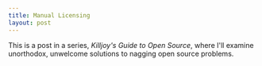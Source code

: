```yaml
---
title: Manual Licensing
layout: post
---
```


This is a post in a series, _Killjoy's Guide to Open Source_, where I'll examine unorthodox, unwelcome solutions to nagging open source problems.
